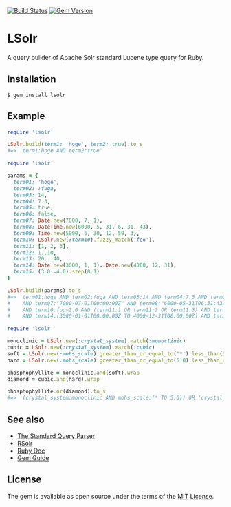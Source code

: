 [![Build Status](https://travis-ci.org/supercaracal/lsolr.svg?branch=master)](https://travis-ci.org/supercaracal/lsolr)
[![Gem Version](https://badge.fury.io/rb/lsolr.svg)](https://badge.fury.io/rb/lsolr)

# LSolr
A query builder of Apache Solr standard Lucene type query for Ruby.

## Installation

```
$ gem install lsolr
```

## Example

```ruby
require 'lsolr'

LSolr.build(term1: 'hoge', term2: true).to_s
#=> 'term1:hoge AND term2:true'
```

```ruby
require 'lsolr'

params = {
  term01: 'hoge',
  term02: :fuga,
  term03: 14,
  term04: 7.3,
  term05: true,
  term06: false,
  term07: Date.new(7000, 7, 1),
  term08: DateTime.new(6000, 5, 31, 6, 31, 43),
  term09: Time.new(5000, 6, 30, 12, 59, 3),
  term10: LSolr.new(:term10).fuzzy_match('foo'),
  term11: [1, 2, 3],
  term12: 1..10,
  term13: 20...40,
  term14: Date.new(3000, 1, 1)..Date.new(4000, 12, 31),
  term15: (3.0..4.0).step(0.1)
}

LSolr.build(params).to_s
#=> 'term01:hoge AND term02:fuga AND term03:14 AND term04:7.3 AND term05:true AND term06:false
#    AND term07:"7000-07-01T00:00:00Z" AND term08:"6000-05-31T06:31:43Z" AND term09:"5000-06-30T12:59:03Z"
#    AND term10:foo~2.0 AND (term11:1 OR term11:2 OR term11:3) AND term12:[1 TO 10] AND term13:[20 TO 40}
#    AND term14:[3000-01-01T00:00:00Z TO 4000-12-31T00:00:00Z] AND term15:[3.0 TO 4.0]'
```

```ruby
require 'lsolr'

monoclinic = LSolr.new(:crystal_system).match(:monoclinic)
cubic = LSolr.new(:crystal_system).match(:cubic)
soft = LSolr.new(:mohs_scale).greater_than_or_equal_to('*').less_than(5.0)
hard = LSolr.new(:mohs_scale).greater_than_or_equal_to(5.0).less_than_or_equal_to(10.0)

phosphophyllite = monoclinic.and(soft).wrap
diamond = cubic.and(hard).wrap

phosphophyllite.or(diamond).to_s
#=> '(crystal_system:monoclinic AND mohs_scale:[* TO 5.0}) OR (crystal_system:cubic AND mohs_scale:[5.0 TO 10.0])'
```

## See also
* [The Standard Query Parser](https://lucene.apache.org/solr/guide/7_1/the-standard-query-parser.html)
* [RSolr](https://github.com/rsolr/rsolr)
* [Ruby Doc](http://www.rubydoc.info/github/supercaracal/lsolr/LSolr)
* [Gem Guide](http://guides.rubygems.org/make-your-own-gem/)

## License
The gem is available as open source under the terms of the [MIT License](http://opensource.org/licenses/MIT).
